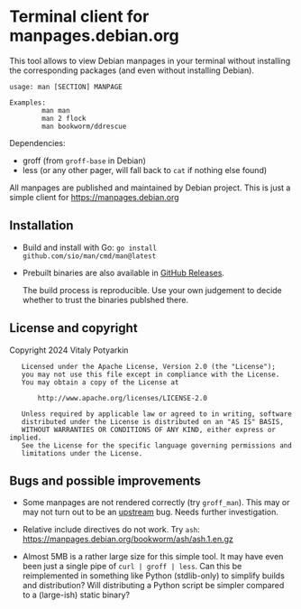 # Terminal client for manpages.debian.org

This tool allows to view Debian manpages in your terminal without installing
the corresponding packages (and even without installing Debian).

```
usage: man [SECTION] MANPAGE

Examples:
        man man
        man 2 flock
        man bookworm/ddrescue
```

Dependencies:

  - groff (from `groff-base` in Debian)
  - less (or any other pager, will fall back to `cat` if nothing else found)

All manpages are published and maintained by Debian project.
This is just a simple client for <https://manpages.debian.org>


## Installation

  - Build and install with Go: `go install github.com/sio/man/cmd/man@latest`

  - Prebuilt binaries are also available in [GitHub Releases](https://github.com/sio/man/releases).

    The build process is reproducible.
    Use your own judgement to decide whether to trust the binaries publshed there.


## License and copyright

Copyright 2024 Vitaly Potyarkin

```
   Licensed under the Apache License, Version 2.0 (the "License");
   you may not use this file except in compliance with the License.
   You may obtain a copy of the License at

       http://www.apache.org/licenses/LICENSE-2.0

   Unless required by applicable law or agreed to in writing, software
   distributed under the License is distributed on an "AS IS" BASIS,
   WITHOUT WARRANTIES OR CONDITIONS OF ANY KIND, either express or implied.
   See the License for the specific language governing permissions and
   limitations under the License.
```


## Bugs and possible improvements

- Some manpages are not rendered correctly (try `groff_man`). This may or may
  not turn out to be an [upstream] bug. Needs further investigation.

- Relative include directives do not work.
  Try `ash`: <https://manpages.debian.org/bookworm/ash/ash.1.en.gz>

- Almost 5MB is a rather large size for this simple tool.
  It may have even been just a single pipe of `curl | groff | less`.
  Can this be reimplemented in something like Python (stdlib-only) to simplify
  builds and distribution?
  Will distributing a Python script be simpler compared to a (large-ish) static binary?

[upstream]: https://github.com/Debian/debiman/
